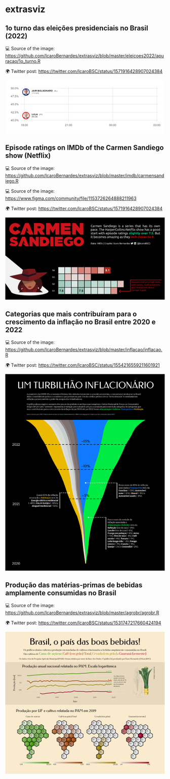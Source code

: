 # extrasviz


## 1o turno das eleições presidenciais no Brasil (2022)

💻 Source of the image: https://github.com/IcaroBernardes/extrasviz/blob/master/eleicoes2022/apuracao/1o_turno.R

🌍 Twitter post: https://twitter.com/IcaroBSC/status/1571916428907024384

![](https://github.com/IcaroBernardes/extrasviz/blob/master/eleicoes2022/apuracao/1o_turno.gif)

## Episode ratings on IMDb of the Carmen Sandiego show (Netflix)

💻 Source of the image: https://github.com/IcaroBernardes/extrasviz/blob/master/imdb/carmensandiego.R

💻 Source of the image: https://www.figma.com/community/file/1153726264888211963

🌍 Twitter post: https://twitter.com/IcaroBSC/status/1571916428907024384

![](https://github.com/IcaroBernardes/extrasviz/blob/master/imdb/carmensandiego.png)


## Categorias que mais contribuíram para o crescimento da inflação no Brasil entre 2020 e 2022

💻 Source of the image: https://github.com/IcaroBernardes/extrasviz/blob/master/inflacao/inflacao.R

🌍 Twitter post: https://twitter.com/IcaroBSC/status/1554216559211601921

![](https://github.com/IcaroBernardes/extrasviz/blob/master/inflacao/inflacao.png)


## Produção das matérias-primas de bebidas amplamente consumidas no Brasil

💻 Source of the image: https://github.com/IcaroBernardes/extrasviz/blob/master/agrobr/agrobr.R

🌍 Twitter post: https://twitter.com/IcaroBSC/status/1531747217660424194

![](https://github.com/IcaroBernardes/extrasviz/blob/master/agrobr/agrobr.png)
